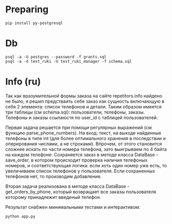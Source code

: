 # Preparing
```
pip install py-postgresql
```

# Db
```
psql -a -U postgres --password -f grants.sql
psql -a -d test_ruki -U test_ruki_manager -f schema.sql
```

# Info (ru)

Так как вразумительной формы заказа на сайте repetitors.info найдено не было, я решил предстваить себе заказ
как сущность включающую в себя 2 элемента: список телефонов и детали.
Таким образом имеется три таблицы (см schema.sql): пользователи, телефоны, заказы. Телефоны и заказы ссылаюстя по user_id
c таблицей пользователей.

Первая задача решается при помощи регулярных выражений (см функцию parse_phone_numbers). На вход: текст, на выходе найденные
телефоны в типе int (для более оптимального хранения в последствии и оперирования числами, а не строками). Впрочем, от этого
становится сложнее искать по части номера телефона, зато выигрываем по 4 байта на каждом телефоне.
Сохраняется заказ в методе класса DataBase - save_order, в котором происходит проверка наличия телефоных номеров, и соответствующая логика:
если хоть один номер уже есть, то увеличиваем список телефонов у пользователя. Если сохраненных телефонов нет, то производим добавление.

Вторая задача реализована в методе класса DataBase - get_orders_by_phone, который возвращает все заказы пользователя которому принадлежит
введеный телефон.

Результат снабжен минимальными тестами и интерактивом:
```
python app.py
```


